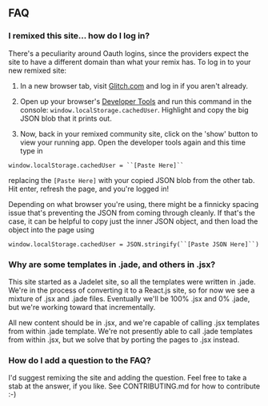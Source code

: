 FAQ
---

### I remixed this site... how do I log in?

There's a peculiarity around Oauth logins, since the providers expect the site to have a different domain than what your remix has.  To log in to your new remixed site:

1. In a new browser tab, visit [Glitch.com](https://glitch.com) and log in if you aren't already.

2. Open up your browser's [Developer Tools](https://webmasters.stackexchange.com/a/77337/2628) and run this command in the console: `window.localStorage.cachedUser`.  Highlight and copy the big JSON blob that it prints out.
  
3. Now, back in your remixed community site, click on the 'show' button to view your running app.  Open the developer tools again and this time type in
  
  ```
  window.localStorage.cachedUser = ``[Paste Here]``
  ```
  
replacing the `[Paste Here]` with your copied JSON blob from the other tab. Hit enter, refresh the page, and you're logged in! 

Depending on what browser you're using, there might be a finnicky spacing issue that's preventing the JSON from coming through cleanly.  If that's the case, it can be helpful to copy just the inner JSON object, and then load the object into the page using 
```
window.localStorage.cachedUser = JSON.stringify(``[Paste JSON Here]``)
```


### Why are some templates in .jade, and others in .jsx?

This site started as a Jadelet site, so all the templates were written in .jade.  We're in the process of converting it to a React.js site, so for now we see a mixture of .jsx and .jade files.  Eventually we'll be 100% .jsx and 0% .jade, but we're working toward that incrementally.

All new content should be in .jsx,  and we're capable of calling .jsx templates from within .jade template.  We're not presently able to call .jade templates from within .jsx, but we solve that by porting the pages to .jsx instead.


### How do I add a question to the FAQ?

I'd suggest remixing the site and adding the question.  Feel free to take a stab at the answer, if you like.  See CONTRIBUTING.md for how to contribute :-)